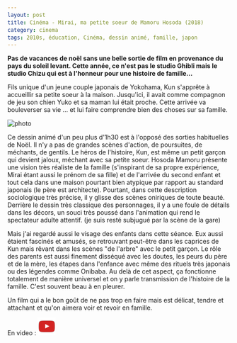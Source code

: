 ```yaml
---
layout: post
title: Cinéma - Mirai, ma petite soeur de Mamoru Hosoda (2018)
category: cinema
tags: 2010s, éducation, Cinéma, dessin animé, famille, japon
---
```

**Pas de vacances de noël sans une belle sortie de film en provenance du pays du soleil levant. Cette année, ce n'est pas le studio Ghibli mais le studio Chizu qui est à l'honneur pour une histoire de famille...**

Fils unique d'un jeune couple japonais de Yokohama, Kun s'apprête à accueillir sa petite soeur à la maison. Jusqu'ici, il avait comme compagnon de jeu son chien Yuko et sa maman lui était proche. Cette arrivée va bouleverser sa vie ... et lui faire comprendre bien des choses sur sa famille.

![photo](https://filedn.eu/llqi9IBxlYouGRXYG2xlROb/img/2019/mirai-ma-petite-soeur-affiche-fr.jpg)

Ce dessin animé d'un peu plus d'1h30 est à l'opposé des sorties habituelles de Noël. Il n'y a pas de grandes scènes d'action, de poursuites, de méchants, de gentils. Le héros de l'histoire, Kun, est même un petit garçon qui devient jaloux, méchant avec sa petite soeur. Hosoda Mamoru présente une vision très réaliste de la famille (s'inspirant de sa propre expérience, Mirai étant aussi le prénom de sa fille) et de l'arrivée du second enfant et tout cela dans une maison pourtant bien atypique par rapport au standard japonais (le père est architecte). Pourtant, dans cette description sociologique très précise, il y glisse des scènes oniriques de toute beauté. Derrière le dessin très classique des personnages, il y a une foule de détails dans les décors, un souci très poussé dans l'animation qui rend le spectateur adulte attentif. (je suis resté subjugué par la scène de la gare)

Mais j'ai regardé aussi le visage des enfants dans cette séance. Eux aussi étaient fascinés et amusés, se retrouvant peut-être dans les caprices de Kun mais rêvant dans les scènes "de l'arbre" avec le petit garçon. Le rôle des parents est aussi finement disséqué avec les doutes, les peurs du père et de la mère, les étapes dans l'enfance avec même des rituels très japonais ou des légendes comme Onibaba. Au delà de cet aspect, ça fonctionne totalement de manière universel et on y parle transmission de l'histoire de la famille. C'est souvent beau à en pleurer.

Un film qui a le bon goût de ne pas trop en faire mais est délicat, tendre et attachant et qu'on aimera voir et revoir en famille.

En video : [![video](/images/youtube.png)](https://www.youtube.com/watch?v=aS4PPyVaJCc)


